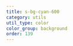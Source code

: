 ```yaml
---
title: s-bg-cyan-600
category: utils
util_type: color
color_group: background
order: 139
---
```

<div class="s-bg-cyan-600"></div>